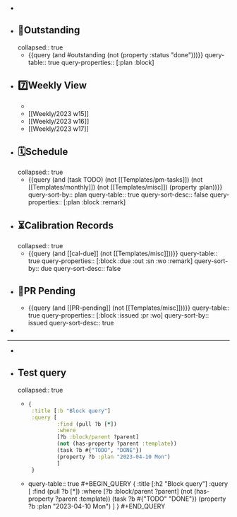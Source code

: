-
- ## 📌Outstanding
  collapsed:: true
	- {{query (and #outstanding (not (property :status "done")))}}
	  query-table:: true
	  query-properties:: [:plan :block]
- ## 7️⃣Weekly View
	-
	- [[Weekly/2023 w15]]
	- [[Weekly/2023 w16]]
	- [[Weekly/2023 w17]]
- ## 🗓️Schedule
  collapsed:: true
	- {{query (and (task TODO) (not [[Templates/pm-tasks]]) (not [[Templates/monthly]]) (not [[Templates/misc]]) (property :plan))}}
	  query-sort-by:: plan
	  query-table:: true
	  query-sort-desc:: false
	  query-properties:: [:plan :block :remark]
- ## ⏳Calibration Records
  collapsed:: true
	- {{query (and [[cal-due]] (not [[Templates/misc]]))}}
	  query-table:: true
	  query-properties:: [:block :due :out :sn :wo :remark]
	  query-sort-by:: due
	  query-sort-desc:: false
- ## 🛒PR Pending
	- {{query (and [[PR-pending]] (not [[Templates/misc]]))}}
	  query-table:: true
	  query-properties:: [:block :issued :pr :wo]
	  query-sort-by:: issued
	  query-sort-desc:: true
-
- ---
-
- ## Test query
  collapsed:: true
	- ```Clojure
	  {
	   :title [:b "Block query"]
	   :query [
	           :find (pull ?b [*])
	           :where
	           [?b :block/parent ?parent]
	           (not (has-property ?parent :template))
	           (task ?b #{"TODO", "DONE"})
	           (property ?b :plan "2023-04-10 Mon")
	           ]
	   }
	  ```
	- query-table:: true
	  #+BEGIN_QUERY
	  {
	   :title [:h2 "Block query"]
	   :query [
	           :find (pull ?b [*])
	           :where
	           [?b :block/parent ?parent]
	           (not (has-property ?parent :template))
	           (task ?b #{"TODO" "DONE"})
	           (property ?b :plan "2023-04-10 Mon")
	           ]
	   }
	  #+END_QUERY